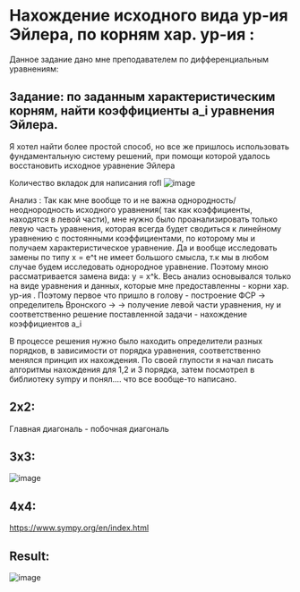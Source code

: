 
# Нахождение исходного вида ур-ия Эйлера, по корням хар. ур-ия :

Данное задание дано мне преподавателем по дифференциальным уравнениям:

## Задание: по заданным характеристическим корням, найти коэффициенты a_i уравнения Эйлера. 
Я хотел найти более простой способ, но все же пришлось использовать фундаментальную систему решений,
 при помощи которой удалось восстановить исходное уравнение Эйлера


Количество вкладок для написания rofl
![image](https://user-images.githubusercontent.com/61281668/134803556-41405f88-9cbe-45db-b751-d432fac28b54.png)

Анализ : Так как мне вообще то и не важна однородность/неоднородность исходного уравнения( так как коэффициенты,
находятся в левой части), мне нужно было проанализировать только левую часть уравнения, которая всегда будет сводиться
к линейному уравнению с постоянными коэффициентами, по которому мы и получаем характеристическое уравнение. Да и вообще
исследовать замены по типу х = e^t  не имеет большого смысла, т.к мы в любом случае будем исследовать однородное уравнение.
Поэтому мною рассматривается замена вида: y = x^k. Весь анализ основывался только на виде уравнения и данных, которые мне
предоставленны - корни хар. ур-ия . Поэтому первое что пришло в голову - построение ФСР -> определитель Вронского -> 
-> получение левой части уравнения, ну и соответственно решение поставленной задачи - нахождение коэффициентов a_i

В процессе решения нужно было находить определители разных порядков, в зависимости от порядка уравнения, соответственно менялся
принцип их нахождения. По своей глупости я начал писать алгоритмы нахождения для 1,2 и 3 порядка, затем посмотрел в библиотеку
sympy и понял.... что все вообще-то написано.


## 2x2:
Главная диагональ - побочная диагональ

## 3x3:
![image](https://user-images.githubusercontent.com/61281668/134804010-11a79727-b8f2-4172-b99b-7cef2d265367.png)

## 4х4:
https://www.sympy.org/en/index.html

## Result:
![image](https://user-images.githubusercontent.com/61281668/134803798-6f2b3159-4c60-4244-a540-460dd9727972.png)
